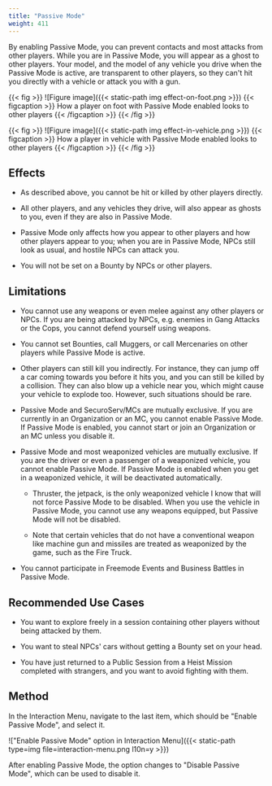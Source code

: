 ```yaml
---
title: "Passive Mode"
weight: 411
---
```


By enabling Passive Mode, you can prevent contacts and most attacks from other
players. While you are in Passive Mode, you will appear as a ghost to other
players. Your model, and the model of any vehicle you drive when the Passive
Mode is active, are transparent to other players, so they can't hit you
directly with a vehicle or attack you with a gun.

{{< fig >}}
![Figure image]({{< static-path img effect-on-foot.png >}})
{{< figcaption >}}
How a player on foot with Passive Mode enabled looks to other players
{{< /figcaption >}}
{{< /fig >}}

{{< fig >}}
![Figure image]({{< static-path img effect-in-vehicle.png >}})
{{< figcaption >}}
How a player in vehicle with Passive Mode enabled looks to other players
{{< /figcaption >}}
{{< /fig >}}

## Effects

- As described above, you cannot be hit or killed by other players directly.

- All other players, and any vehicles they drive, will also appear as ghosts to
  you, even if they are also in Passive Mode.

- Passive Mode only affects how you appear to other players and how other
  players appear to you; when you are in Passive Mode, NPCs still look as
  usual, and hostile NPCs can attack you.

- You will not be set on a Bounty by NPCs or other players.

## Limitations

- You cannot use any weapons or even melee against any other players or NPCs.
  If you are being attacked by NPCs, e.g. enemies in Gang Attacks or the Cops,
  you cannot defend yourself using weapons.

- You cannot set Bounties, call Muggers, or call Mercenaries on other players
  while Passive Mode is active.

- Other players can still kill you indirectly. For instance, they can jump off
  a car coming towards you before it hits you, and you can still be killed by a
  collision.  They can also blow up a vehicle near you, which might cause your
  vehicle to explode too. However, such situations should be rare.

- Passive Mode and SecuroServ/MCs are mutually exclusive. If you are currently
  in an Organization or an MC, you cannot enable Passive Mode. If Passive Mode
  is enabled, you cannot start or join an Organization or an MC unless you
  disable it.

- Passive Mode and most weaponized vehicles are mutually exclusive. If you are
  the driver or even a passenger of a weaponized vehicle, you cannot enable
  Passive Mode. If Passive Mode is enabled when you get in a weaponized
  vehicle, it will be deactivated automatically.

  - Thruster, the jetpack, is the only weaponized vehicle I know that will not
    force Passive Mode to be disabled. When you use the vehicle in Passive
    Mode, you cannot use any weapons equipped, but Passive Mode will not be
    disabled.

  - Note that certain vehicles that do not have a conventional weapon like
    machine gun and missiles are treated as weaponized by the game, such as the
    Fire Truck.

- You cannot participate in Freemode Events and Business Battles in Passive
  Mode.

## Recommended Use Cases

- You want to explore freely in a session containing other players without
  being attacked by them.

- You want to steal NPCs' cars without getting a Bounty set on your head.

- You have just returned to a Public Session from a Heist Mission completed
  with strangers, and you want to avoid fighting with them.

## Method

In the Interaction Menu, navigate to the last item, which should be "Enable
Passive Mode", and select it.

!["Enable Passive Mode" option in Interaction
Menu]({{< static-path type=img file=interaction-menu.png l10n=y >}})

After enabling Passive Mode, the option changes to "Disable Passive Mode",
which can be used to disable it.
